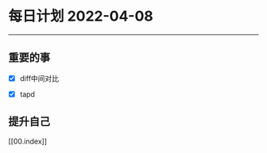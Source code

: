 #  每日计划 2022-04-08
---
## 重要的事
- [x]  diff中间对比
- [x]  tapd




## 提升自己
  
  



[[00.index]]








